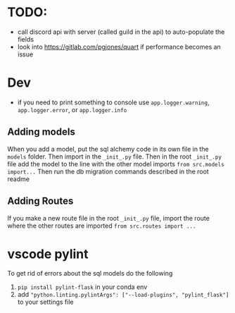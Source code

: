 

# TODO:
- call discord api with server (called guild in the api) to auto-populate the fields
- look into https://gitlab.com/pgjones/quart if performance becomes an issue

# Dev
- if you need to print something to console use `app.logger.warning`, `app.logger.error`, or `app.logger.info`

## Adding models
When you add a model, put the sql alchemy code in its own file in the `models` folder. Then import in the `_init_.py` file. Then in the root `_init_.py` file add the model to the line with the other model imports `from src.models import...`
Then run the db migration commands described in the root readme


## Adding Routes
If you make a new route file in the root `_init_.py` file, import the route where the other routes are imported `from src.routes import ...`

# vscode pylint
To get rid of errors about the sql models do the following
1. `pip install pylint-flask` in your conda env
2. add `"python.linting.pylintArgs": ["--load-plugins", "pylint_flask"]` to your settings file